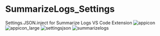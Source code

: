 # SummarizeLogs_Settings
Settings.JSON.inject for Summarize Logs VS Code Extension
![appicon](https://github.com/tsols/SummarizeLogs_Settings/assets/50625887/d4ee96b7-e9ef-4090-8b36-87a4587b0b38)
![appicon_large](https://github.com/tsols/SummarizeLogs_Settings/assets/50625887/76243657-0373-457a-be6a-3082a7125e80)
![settingsjson](https://github.com/tsols/SummarizeLogs_Settings/assets/50625887/a4477715-2bcb-4d91-b31e-d6b59269cb5d)
![summarizelogs](https://github.com/tsols/SummarizeLogs_Settings/assets/50625887/f8925782-772f-4155-a5fd-1b991ba34459)
